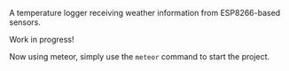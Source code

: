 A temperature logger receiving weather information from ESP8266-based sensors.

Work in progress!

Now using meteor, simply use the `meteor` command to start the project.
